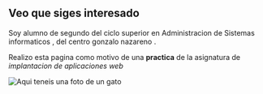 ## Veo que siges interesado 

Soy alumno de segundo del ciclo superior en Administracion de Sistemas informaticos  , del centro gonzalo nazareno .

Realizo esta pagina como motivo  de una **practica** de la asignatura de *implantacion de aplicaciones web* 

![Aqui teneis una foto de un gato](/home/misael/misaelo2.github.io/gatos.jpg)
